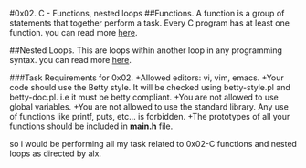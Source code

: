 #0x02. C - Functions, nested loops
##Functions.
	A function is a group of statements that together perform a task. Every C program has at least one function. you can read more [here](http://www.tutorialspoint.com/cprogramming/c_functions.htm).

##Nested Loops.
	This are loops within another loop in any programming syntax. you can read more [here](https://www.google.com/amp/s/www.geeksforgeeks.org/nested-loops-in-c-with-examples/amp/).

###Task Requirements for 0x02.
+Allowed editors: vi, vim, emacs.
+Your code should use the Betty style. It will be checked using betty-style.pl and betty-doc.pl. i.e it must be betty compliant.
+You are not allowed to use global variables.
+You are not allowed to use the standard library. Any use of functions like printf, puts, etc… is forbidden.
+The prototypes of all your functions should be included in **main.h** file.

so i would be performing all my task related to 0x02-C functions and nested loops as directed by alx.


